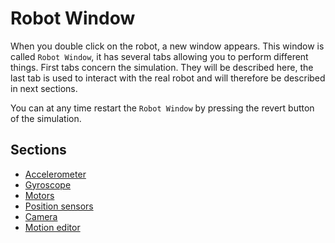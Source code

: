 # Robot Window

When you double click on the robot, a new window appears. This window is called
`Robot Window`, it has several tabs allowing you to perform different things.
First tabs concern the simulation. They will be described here, the last tab is
used to interact with the real robot and will therefore be described in next
sections.

You can at any time restart the `Robot Window` by pressing the revert button of
the simulation.

## Sections
- [Accelerometer](accelerometer.md)
- [Gyroscope](gyroscope.md)
- [Motors](motors.md)
- [Position sensors](position-sensors.md)
- [Camera](camera.md)
- [Motion editor](motion-editor.md)
